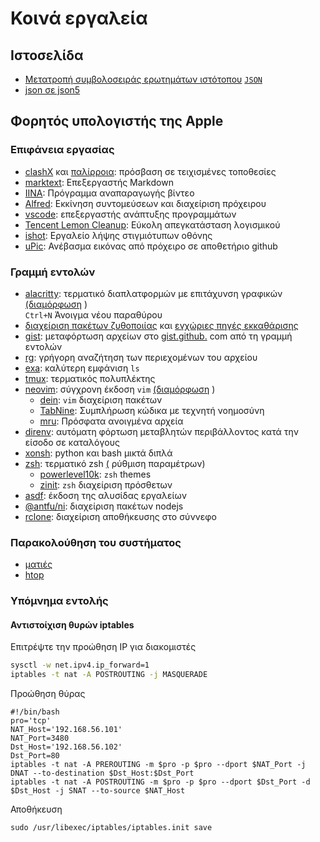 # Κοινά εργαλεία

## Ιστοσελίδα

* [Μετατροπή συμβολοσειράς ερωτημάτων ιστότοπου](https://www.convertonline.io/convert/query-string-to-json) [`JSON`](https://www.convertonline.io/convert/query-string-to-json)
* [json σε json5](https://jsonformatter.org/json5-formatter)

## Φορητός υπολογιστής της Apple

### Επιφάνεια εργασίας

* [clashX](https://github.com/yichengchen/clashX) και [παλίρροια](https://t.me/chaoxi): πρόσβαση σε τειχισμένες τοποθεσίες
* [marktext](https://marktext.app): Επεξεργαστής Markdown
* [IINA](https://iina.io): Πρόγραμμα αναπαραγωγής βίντεο
* [Alfred](https://www.alfredapp.com): Εκκίνηση συντομεύσεων και διαχείριση πρόχειρου
* [vscode](https://code.visualstudio.com): επεξεργαστής ανάπτυξης προγραμμάτων
* [Tencent Lemon Cleanup](https://lemon.qq.com): Εύκολη απεγκατάσταση λογισμικού
* [ishot](https://apps.apple.com/cn/app/ishot-%E4%BC%98%E7%A7%80%E7%9A%84%E6%88%AA%E5%9B%BE%E5%BD%95%E5%B1%8F%E5%B7%A5%E5%85%B7/id1485844094?mt=12): Εργαλείο λήψης στιγμιότυπων οθόνης
* [uPic](https://github.com/gee1k/uPic): Ανέβασμα εικόνας από πρόχειρο σε αποθετήριο github

### Γραμμή εντολών

* [alacritty](https://github.com/alacritty/alacritty): τερματικό διαπλατφορμών με επιτάχυνση γραφικών [(διαμόρφωση](https://github.com/gcxfd/osx/blob/master/HOME/.config/alacritty/alacritty.yml) )  
  `Ctrl+N` Άνοιγμα νέου παραθύρου
* [διαχείριση πακέτων ζυθοποιίας](https://brew.sh) και [εγχώριες πηγές εκκαθάρισης](https://mirrors.tuna.tsinghua.edu.cn/help/homebrew)
* [gist](https://github.com/defunkt/gist): μεταφόρτωση αρχείων στο [gist.github.](https://gist.github.com) com από τη γραμμή εντολών
* [rg](https://github.com/BurntSushi/ripgrep): γρήγορη αναζήτηση των περιεχομένων του αρχείου
* [exa](https://github.com/ogham/exa): καλύτερη εμφάνιση `ls`
* [tmux](https://www.ruanyifeng.com/blog/2019/10/tmux.html): τερματικός πολυπλέκτης
* [neovim](https://neovim.io): σύγχρονη έκδοση `vim` [(διαμόρφωση](https://github.com/gcxfd/osx/tree/master/HOME/.config/nvim) )
  * [dein](https://github.com/Shougo/dein.vim): `vim` διαχείριση πακέτων
  * [TabNine](https://www.tabnine.com): Συμπλήρωση κώδικα με τεχνητή νοημοσύνη
  * [mru](https://github.com/yegappan/mru): Πρόσφατα ανοιγμένα αρχεία
* [direnv](https://direnv.net): αυτόματη φόρτωση μεταβλητών περιβάλλοντος κατά την είσοδο σε καταλόγους
* [xonsh](https://xon.sh): python και bash μικτά διπλά
* [zsh](https://www.zsh.org): τερματικό zsh [(](https://github.com/gcxfd/osx/tree/master/HOME) ρύθμιση παραμέτρων)
  * [powerlevel10k](https://github.com/romkatv/powerlevel10k): `zsh` themes
  * [zinit](https://github.com/zdharma-continuum/zinit): `zsh` διαχείριση πρόσθετων
* [asdf](https://github.com/asdf-vm/asdf): έκδοση της αλυσίδας εργαλείων
* [@antfu/ni](https://www.npmjs.com/package/@antfu/ni): διαχείριση πακέτων nodejs
* [rclone](https://rclone.org): διαχείριση αποθήκευσης στο σύννεφο

### Παρακολούθηση του συστήματος

* [ματιές](https://nicolargo.github.io/glances)
* [htop](https://htop.dev/)

### Υπόμνημα εντολής

#### Αντιστοίχιση θυρών iptables

Επιτρέψτε την προώθηση IP για διακομιστές

```bash
sysctl -w net.ipv4.ip_forward=1
iptables -t nat -A POSTROUTING -j MASQUERADE
```

Προώθηση θύρας

```
#!/bin/bash
pro='tcp'
NAT_Host='192.168.56.101'
NAT_Port=3480
Dst_Host='192.168.56.102'
Dst_Port=80
iptables -t nat -A PREROUTING -m $pro -p $pro --dport $NAT_Port -j DNAT --to-destination $Dst_Host:$Dst_Port
iptables -t nat -A POSTROUTING -m $pro -p $pro --dport $Dst_Port -d $Dst_Host -j SNAT --to-source $NAT_Host
```

Αποθήκευση

```
sudo /usr/libexec/iptables/iptables.init save
```